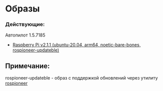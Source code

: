 # Образы
### Действующие:
Автопилот 1.5.7185
* [Raspberry Pi v2.1.1 (ubuntu-20.04, arm64, noetic-bare-bones, rospioneer-updateble)](https://disk.yandex.ru/d/Rh5CyaHIJqhftg)

## Примечание:
rospioneer-updateble - образ с поддержкой обновлений через утилиту [rospioneer](https://github.com/IlyaDanilenko/rospioneer)
